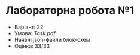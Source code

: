 # Лабораторна робота №1

- Варіант: 22
- Умова: *Task.pdf*
- Наявні json-файли блок-схем
- Оцінка: 33/33